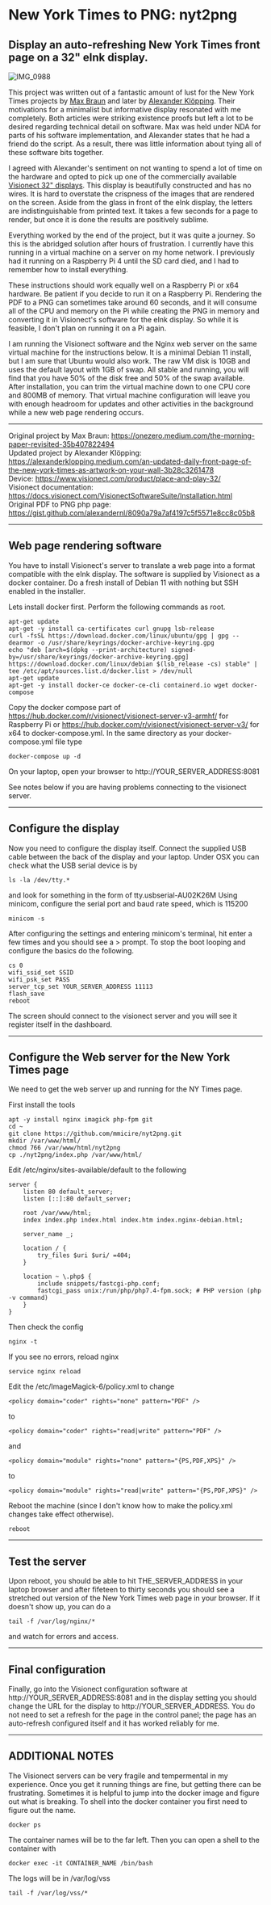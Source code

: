 # New York Times to PNG: nyt2png
## Display an auto-refreshing New York Times front page on a 32" eInk display. 

![IMG_0988](https://user-images.githubusercontent.com/515629/156884064-3f54a3ef-858b-414c-8180-81b57675f18c.jpg)


This project was written out of a fantastic amount of lust for the New York Times projects by [Max Braun](https://onezero.medium.com/the-morning-paper-revisited-35b407822494) and later by [Alexander Klöpping](https://alexanderklopping.medium.com/an-updated-daily-front-page-of-the-new-york-times-as-artwork-on-your-wall-3b28c3261478). Their motivations for a minimalist but informative display resonated with me completely. Both articles were striking existence proofs but left a lot to be desired regarding technical detail on software. Max was held under NDA for parts of his software implementation, and Alexander states that he had a friend do the script. As a result, there was little information about tying all of these software bits together.   

I agreed with Alexander's sentiment on not wanting to spend a lot of time on the hardware and opted to pick up one of the commercially available [Visionect 32" displays](https://www.visionect.com/product/place-and-play-32/).  This display is beautifully constructed and has no wires.  It is hard to overstate the crispness of the images that are rendered on the screen.  Aside from the glass in front of the eInk display, the letters are indistinguishable from printed text.  It takes a few seconds for a page to render, but once it is done the results are positively sublime.  

Everything worked by the end of the project, but it was quite a journey. So this is the abridged solution after hours of frustration. I currently have this running in a virtual machine on a server on my home network. I previously had it running on a Raspberry Pi 4 until the SD card died, and I had to remember how to install everything. 

These instructions should work equally well on a Raspberry Pi or x64 hardware. Be patient if you decide to run it on a Raspberry Pi. Rendering the PDF to a PNG can sometimes take around 60 seconds, and it will consume all of the CPU and memory on the Pi while creating the PNG in memory and converting it in Visionect's software for the eInk display. So while it is feasible, I don't plan on running it on a Pi again. 

I am running the Visionect software and the Nginx web server on the same virtual machine for the instructions below. It is a minimal Debian 11 install, but I am sure that Ubuntu would also work.  The raw VM disk is 10GB and uses the default layout with 1GB of swap.  All stable and running, you will find that you have 50% of the disk free and 50% of the swap available. After installation, you can trim the virtual machine down to one CPU core and 800MB of memory. That virtual machine configuration will leave you with enough headroom for updates and other activities in the background while a new web page rendering occurs.  

***

Original project by Max Braun: https://onezero.medium.com/the-morning-paper-revisited-35b407822494  
Updated project by Alexander Klöpping: https://alexanderklopping.medium.com/an-updated-daily-front-page-of-the-new-york-times-as-artwork-on-your-wall-3b28c3261478  
Device: https://www.visionect.com/product/place-and-play-32/  
Visionect documentation: https://docs.visionect.com/VisionectSoftwareSuite/Installation.html     
Original PDF to PNG php page: https://gist.github.com/alexandernl/8090a79a7af4197c5f5571e8cc8c05b8

***

## Web page rendering software

You have to install Visionect's server to translate a web page into a format compatible with the eInk display.  The software is supplied by Visionect as a docker container.  Do a fresh install of Debian 11 with nothing but SSH enabled in the installer.  

Lets install docker first.  Perform the following commands as root.
```
apt-get update
apt-get -y install ca-certificates curl gnupg lsb-release
curl -fsSL https://download.docker.com/linux/ubuntu/gpg | gpg --dearmor -o /usr/share/keyrings/docker-archive-keyring.gpg
echo "deb [arch=$(dpkg --print-architecture) signed-by=/usr/share/keyrings/docker-archive-keyring.gpg] https://download.docker.com/linux/debian $(lsb_release -cs) stable" | tee /etc/apt/sources.list.d/docker.list > /dev/null
apt-get update
apt-get -y install docker-ce docker-ce-cli containerd.io wget docker-compose
```
Copy the docker compose part of
https://hub.docker.com/r/visionect/visionect-server-v3-armhf/ for Raspberry Pi or
https://hub.docker.com/r/visionect/visionect-server-v3/ for x64 
to docker-compose.yml.  In the same directory as your docker-compose.yml file type
```
docker-compose up -d
```
On your laptop, open your browser to http://YOUR_SERVER_ADDRESS:8081

See notes below if you are having problems connecting to the visionect server.

***

## Configure the display
Now you need to configure the display itself.  Connect the supplied USB cable between the back of the display and your laptop.
Under OSX you can check what the USB serial device is by
```
ls -la /dev/tty.*
```
and look for something in the form of tty.usbserial-AU02K26M
Using minicom, configure the serial port and baud rate speed, which is 115200
```
minicom -s 
```
After configuring the settings and entering minicom's terminal, hit enter a few times and you should see a > prompt. 
To stop the boot looping and configure the basics do the following.
```
cs 0
wifi_ssid_set SSID
wifi_psk_set PASS
server_tcp_set YOUR_SERVER_ADDRESS 11113
flash_save
reboot
```
The screen should connect to the visionect server and you will see it register itself in the dashboard.

***

## Configure the Web server for the New York Times page
We need to get the web server up and running for the NY Times page.  

First install the tools
```
apt -y install nginx imagick php-fpm git
cd ~
git clone https://github.com/mmicire/nyt2png.git
mkdir /var/www/html/
chmod 766 /var/www/html/nyt2png
cp ./nyt2png/index.php /var/www/html/
```

Edit /etc/nginx/sites-available/default to the following
```
server {
	listen 80 default_server;
	listen [::]:80 default_server;

	root /var/www/html;
	index index.php index.html index.htm index.nginx-debian.html;

	server_name _;

	location / {
		try_files $uri $uri/ =404;
	}

	location ~ \.php$ {
		include snippets/fastcgi-php.conf;
		fastcgi_pass unix:/run/php/php7.4-fpm.sock; # PHP version (php -v command)
	}
}
```
Then check the config
```
nginx -t
```
If you see no errors, reload nginx
```
service nginx reload
```
Edit the /etc/ImageMagick-6/policy.xml to change
```
<policy domain="coder" rights="none" pattern="PDF" />
```
to
```
<policy domain="coder" rights="read|write" pattern="PDF" />
```
and
```
<policy domain="module" rights="none" pattern="{PS,PDF,XPS}" />
```
to
```
<policy domain="module" rights="read|write" pattern="{PS,PDF,XPS}" />
```

Reboot the machine (since I don't know how to make the policy.xml changes take effect otherwise). 
```
reboot
```

***

## Test the server
Upon reboot, you should be able to hit THE_SERVER_ADDRESS in your laptop browser and after fifeteen to thirty seconds you should see a stretched out version of the New York Times web page in your browser. If it doesn't show up, you can do a
```
tail -f /var/log/nginx/* 
```
and watch for errors and access.

***

## Final configuration

Finally, go into the Visionect configuration software at http://YOUR_SERVER_ADDRESS:8081 and in the display setting you should change the URL for the display to http://YOUR_SERVER_ADDRESS.  You do not need to set a refresh for the page in the control panel; the page has an auto-refresh configured itself and it has worked reliably for me. 

***

## ADDITIONAL NOTES
The Visionect servers can be very fragile and tempermental in my experience.  Once you get it running things are fine, but getting there can be frustrating.  Sometimes it is helpful to jump into the docker image and figure out what is breaking.  To shell into the docker container you first need to figure out the name.
```
docker ps
```
The container names will be to the far left.  Then you can open a shell to the container with
```
docker exec -it CONTAINER_NAME /bin/bash
```
The logs will be in /var/log/vss
```
tail -f /var/log/vss/*
```
